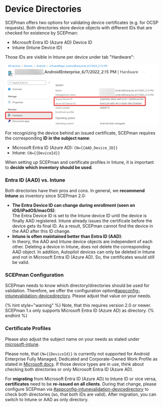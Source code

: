 # Device Directories

SCEPman offers two options for validating device certificates (e.g. for OCSP requests). Both directories store device objects with different IDs that are checked for existence by SCEPman:

* Microsoft Entra ID (Azure AD) Device ID
* Intune (Intune Device ID)

Those IDs are visible in Intune per device under tab "Hardware":

![](<../.gitbook/assets/image (15).png>)

For recognizing the device behind an issued certificate, SCEPman requires the corresponding **ID in the subject name**:

* Microsoft Entra ID (Azure AD): `CN={{AAD_Device_ID}}`
* Intune: `CN={{DeviceId}}`

When setting up SCEPman and certificate profiles in Intune, it is important to **decide which inventory should be used**.

### Entra ID (AAD) vs. Intune

Both directories have their pros and cons. In general, we **recommend Intune** as inventory since SCEPman 2.0:

* **The Entra Device ID can change during enrollment (seen on iOS/iPadOS/macOS)**:\
  The Entra Device ID is set to the Intune device ID until the device is finally AAD registered. Intune already issues the certificate before the device gets its final ID. As a result, SCEPman cannot find the device in the AAD after this ID change.
* **Intune is often maintained better than Entra ID (AAD)**:\
  In theory, the AAD and Intune device objects are independent of each other. Deleting a device in Intune, does not delete the corresponding AAD object. In addition, Autopilot devices can only be deleted in Intune and not in Microsoft Entra ID (Azure AD). So, the certificates would still be valid.

### SCEPman Configuration

SCEPman needs to know which directory/directories should be used for validation. Therefore, we offer the configuration option[#appconfig-intunevalidation-devicedirectory](application-settings/scep-endpoints/intune-validation.md#appconfig-intunevalidation-devicedirectory "mention"). Please adjust that value on your needs.

{% hint style="warning" %}
Note, that this requires version 2.0 or newer. SCEPman 1.x only supports Microsoft Entra ID (Azure AD) as directory.
{% endhint %}

### Certificate Profiles

Please also adjust the subject name on your needs as stated under [microsoft-intune](../certificate-management/microsoft-intune/ "mention").

Please note, that `CN={{DeviceId}}` is currently not supported for Android Enterprise Fully Managed, Dedicated and Corporate-Owned Work Profile as stated in [Microsoft docs](https://docs.microsoft.com/en-us/mem/intune/protect/certificates-profile-scep#create-a-scep-certificate-profile). If those device types are in use, think about checking both directories or only Microsoft Entra ID (Azure AD).

For **migrating** from Microsoft Entra ID (Azure AD) to Intune ID or vice versa, **certificates** need to be **re-issued on all clients**. During that change, please configure SCEPman via [#appconfig-intunevalidation-devicedirectory](application-settings/scep-endpoints/intune-validation.md#appconfig-intunevalidation-devicedirectory "mention") to check both directories (so, that both IDs are valid). After migration, you can switch to Intune or AAD as only directory.
